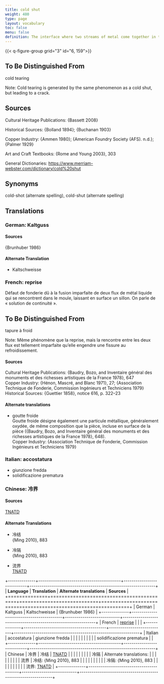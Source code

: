 ```yaml
---
title: cold shut
weight: 480
type: page
layout: vocabulary
toc: false
menu: false
definition: The interface where two streams of metal come together in the mold but do not fuse properly, often due to premature cooling of the metal in the mold. A cold shut may also describe a hole or void in a cast caused by premature cooling ({Rome and Young 2003}, 303). The cooled metal edges will be rounded in profile.
---
```


{{< q-figure-group grid="3" id="6, 159">}}

## To Be Distinguished From

cold tearing

<div class="backmatter">
Note: Cold tearing is generated by the same phenomenon as a cold shut, but leading to a crack.
</div>

## Sources

Cultural Heritage Publications: {Bassett 2008}

Historical Sources: {Bolland 1894}; {Buchanan 1903}

Copper Industry: {Ammen 1980}; {American Foundry Society (AFS). n.d.}; {Palmer 1929}

Art and Craft Textbooks: {Rome and Young 2003}, 303

General Dictionaries: <https://www.merriam-webster.com/dictionary/cold%20shut>

## Synonyms

cold-shot (alternate spelling), cold-shut (alternate spelling)

## Translations

<div class="accordion">

### German: **Kaltguss**

#### Sources

{Brunhuber 1986}

#### Alternate Translation

- Kaltschweisse

### French: **reprise**

Défaut de fonderie dû à la fusion imparfaite de deux flux de métal liquide qui se rencontrent dans le moule, laissant en surface un sillon. On parle de « solution de continuité ».

## To Be Distinguished From

tapure à froid

<div class="backmatter">
Note: Même phénomène que la reprise, mais la rencontre entre les deux flux est tellement imparfaite qu’elle engendre une fissure au refroidissement.
</div>

#### Sources

Cultural Heritage Publications: {Baudry, Bozo, and Inventaire général des monuments et des richesses artistiques de la France 1978}, 647<br />
Copper Industry: {Hénon, Mascré, and Blanc 1971}, 27; {Association Technique de Fonderie, Commission Ingénieurs et Techniciens 1979}<br />
Historical Sources: {Guettier 1858}, notice 616, p. 322–23

#### Alternate translations

- goutte froide<br />
Goutte froide désigne également une particule métallique, généralement oxydée, de même composition que la pièce, incluse en surface de la pièce ({Baudry, Bozo, and Inventaire général des monuments et des richesses artistiques de la France 1978}, 648).<br />
Copper Industry: {Association Technique de Fonderie, Commission Ingénieurs et Techniciens 1979}

### Italian: **accostatura**

- giunzione fredda
- solidificazione prematura

### Chinese: **冷界**

#### Sources

[TNATD](http://terms.naer.edu.tw/detail/627912/?index=1)

#### Alternate Translations

- 冷结<br />
{Ming 2010}, 883

- 冷隔<br />
{Ming 2010}, 883

- 流界<br />
[TNATD](http://terms.naer.edu.tw/detail/627912/?index=1)

+--------------+------------------------------------------+----------------------------+----------------------------------------------------------------+
| **Language** | **Translation**                          | **Alternate translations** | **Sources**                                                    |
+==============+==========================================+============================+================================================================+
| German       | Kaltguss                                 | Kaltschweisse              | {Brunhuber 1986}                                               |
+--------------+------------------------------------------+----------------------------+----------------------------------------------------------------+
| French       | [reprise](file:////vocabularies/reprise) |                            |                                                                |
+--------------+------------------------------------------+----------------------------+----------------------------------------------------------------+
| Italian      | accostatura                              | giunzione fredda           |                                                                |
|              |                                          |                            |                                                                |
|              |                                          | solidificazione prematura  |                                                                |
+--------------+------------------------------------------+----------------------------+----------------------------------------------------------------+
| Chinese      | 冷界                                     | 冷结                       | [TNATD](http://terms.naer.edu.tw/detail/627912/?index=1)       |
|              |                                          |                            |                                                                |
|              |                                          | 冷隔                       | Alternate translations:                                        |
|              |                                          |                            |                                                                |
|              |                                          | 流界                       | 冷结: {Ming 2010}, 883                                         |
|              |                                          |                            |                                                                |
|              |                                          |                            | 冷隔: {Ming 2010}, 883                                         |
|              |                                          |                            |                                                                |
|              |                                          |                            | 流界: [TNATD](http://terms.naer.edu.tw/detail/627912/?index=1) |
+--------------+------------------------------------------+----------------------------+----------------------------------------------------------------+
